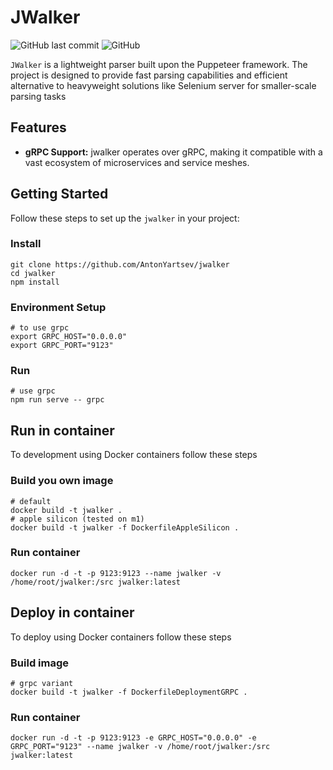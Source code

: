 # JWalker

![GitHub last commit](https://img.shields.io/github/last-commit/antonyartsev/jwalker)
![GitHub](https://img.shields.io/github/license/antonyartsev/jwalker)

`JWalker` is a lightweight parser built upon the Puppeteer framework. The project is designed to provide fast parsing capabilities and efficient alternative to heavyweight solutions like Selenium server for smaller-scale parsing tasks

## Features

- **gRPC Support:** jwalker operates over gRPC, making it compatible with a vast ecosystem of microservices and service meshes.

## Getting Started
Follow these steps to set up the `jwalker` in your project:

### Install

```shell
git clone https://github.com/AntonYartsev/jwalker
cd jwalker
npm install
```

### Environment Setup
```shell
# to use grpc
export GRPC_HOST="0.0.0.0"
export GRPC_PORT="9123"
```

### Run
```shell
# use grpc
npm run serve -- grpc
```

## Run in container
To development using Docker containers follow these steps

### Build you own image
```shell
# default
docker build -t jwalker .
# apple silicon (tested on m1)
docker build -t jwalker -f DockerfileAppleSilicon .
```

### Run container
```shell
docker run -d -t -p 9123:9123 --name jwalker -v /home/root/jwalker:/src jwalker:latest
```

## Deploy in container
To deploy using Docker containers follow these steps

### Build image
```shell
# grpc variant
docker build -t jwalker -f DockerfileDeploymentGRPC .
```

### Run container
```shell
docker run -d -t -p 9123:9123 -e GRPC_HOST="0.0.0.0" -e GRPC_PORT="9123" --name jwalker -v /home/root/jwalker:/src jwalker:latest
```